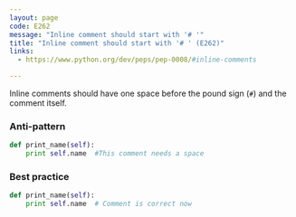 ```yaml
---
layout: page
code: E262
message: "Inline comment should start with '# '"
title: "Inline comment should start with '# ' (E262)"
links:
  - https://www.python.org/dev/peps/pep-0008/#inline-comments

---
```


Inline comments should have one space before the pound sign (`#`) and the comment itself.

### Anti-pattern

```python
def print_name(self):
    print self.name  #This comment needs a space
```

### Best practice


```python
def print_name(self):
    print self.name  # Comment is correct now
```
